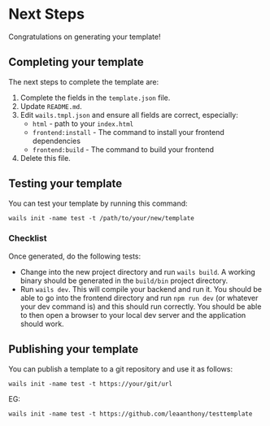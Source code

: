 # Next Steps

Congratulations on generating your template!

## Completing your template

The next steps to complete the template are:

  1. Complete the fields in the `template.json` file. 
  2. Update `README.md`.
  3. Edit `wails.tmpl.json` and ensure all fields are correct, especially:
     - `html` - path to your `index.html`
     - `frontend:install` - The command to install your frontend dependencies
     - `frontend:build` - The command to build your frontend
  4. Delete this file.

## Testing your template

You can test your template by running this command:

`wails init -name test -t /path/to/your/new/template`

### Checklist 
Once generated, do the following tests:
  - Change into the new project directory and run `wails build`. A working binary should be generated in the `build/bin` project directory.
  - Run `wails dev`. This will compile your backend and run it. You should be able to go into the frontend directory and run `npm run dev` (or whatever your dev command is) and this should run correctly. You should be able to then open a browser to your local dev server and the application should work.

## Publishing your template

You can publish a template to a git repository and use it as follows:

`wails init -name test -t https://your/git/url`

EG: 

`wails init -name test -t https://github.com/leaanthony/testtemplate`

